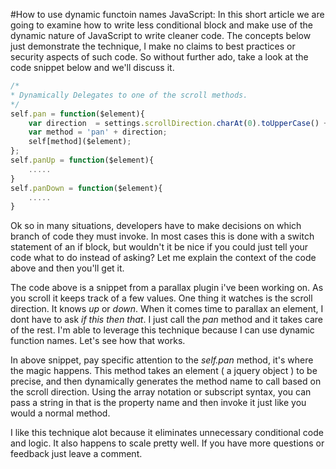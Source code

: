 #How to use dynamic functoin names JavaScript:
In this short article we are going to examine how to write less conditional block and make use of the dynamic nature of JavaScript to write cleaner code. The concepts below just demonstrate the technique, I make no claims to best practices or security aspects of such code. So without further ado, take a look at the code snippet below and we'll discuss it.

```JavaScript
/*
* Dynamically Delegates to one of the scroll methods.
*/
self.pan = function($element){
	var direction  = settings.scrollDirection.charAt(0).toUpperCase() + settings.scrollDirection.slice(1);
	var method = 'pan' + direction;
	self[method]($element);
};
self.panUp = function($element){
	.....
}
self.panDown = function($element){
	.....
}
```
Ok so in many situations, developers have to make decisions on which branch of code they must invoke. In most cases this is done with a switch statement of an if block, but wouldn't it be nice if you could just tell your code what to do instead of asking? Let me explain the context of the code above and then you'll get it.

The code above is a snippet from a parallax plugin i've been working on. As you scroll it keeps track of a few values. One thing it watches is the scroll direction. It knows *up* or *down*. When it comes time to parallax an element, I dont have to ask *if this then that*. I just call the *pan* method and it takes care of the rest. I'm able to leverage this technique because I can use dynamic function names. Let's see how that works.

In above snippet, pay specific attention to the *self.pan* method, it's where the magic happens. This method takes an element ( a jquery object ) to be precise, and then dynamically generates the method name to call based on the scroll direction. Using the array notation or subscript syntax, you can pass a string in that is the property name and then invoke it just like you would a normal method.

I like this technique alot because it eliminates unnecessary conditional code and logic. It also happens to scale pretty well. If you have more questions or feedback just leave a comment.